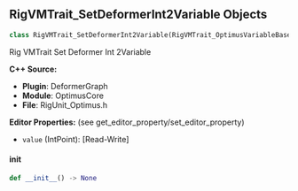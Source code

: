 ## RigVMTrait_SetDeformerInt2Variable Objects

```python
class RigVMTrait_SetDeformerInt2Variable(RigVMTrait_OptimusVariableBase)
```

Rig VMTrait Set Deformer Int 2Variable

**C++ Source:**

- **Plugin**: DeformerGraph
- **Module**: OptimusCore
- **File**: RigUnit_Optimus.h

**Editor Properties:** (see get_editor_property/set_editor_property)

- ``value`` (IntPoint):  [Read-Write]

<a id="unreal.RigVMTrait_SetDeformerInt2Variable.__init__"></a>

#### __init__

```python
def __init__() -> None
```

<a id="unreal.RigVMTrait_SetDeformerInt2ArrayVariable"></a>